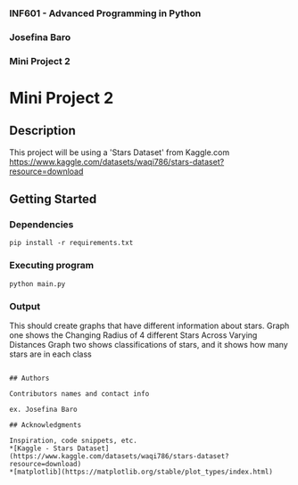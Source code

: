 ### INF601 - Advanced Programming in Python
### Josefina Baro
### Mini Project 2


# Mini Project 2

## Description

This project will be using a 'Stars Dataset' from Kaggle.com
https://www.kaggle.com/datasets/waqi786/stars-dataset?resource=download

## Getting Started

### Dependencies

```
pip install -r requirements.txt
```

### Executing program
```
python main.py
```

### Output

This should create graphs that have different information about stars.
Graph one shows the Changing Radius of 4 different Stars Across Varying Distances
Graph two shows classifications of stars, and it shows how many stars are in each class
```

## Authors

Contributors names and contact info

ex. Josefina Baro

## Acknowledgments

Inspiration, code snippets, etc.
*[Kaggle - Stars Dataset](https://www.kaggle.com/datasets/waqi786/stars-dataset?resource=download)
*[matplotlib](https://matplotlib.org/stable/plot_types/index.html)